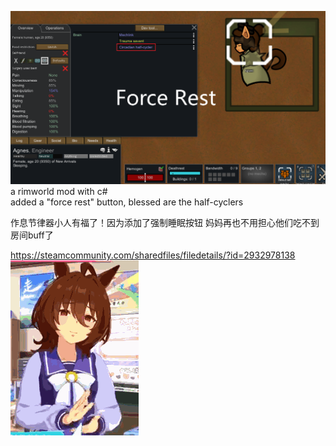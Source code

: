 ﻿![preview.png](About/Preview.png)
a rimworld mod with c#
<br/>
added a "force rest" button, blessed are the half-cyclers


作息节律器小人有福了！因为添加了强制睡眠按钮 妈妈再也不用担心他们吃不到房间buff了


https://steamcommunity.com/sharedfiles/filedetails/?id=2932978138
![we must have agnes tachyon](https://github.com/JesterRomut/JesterRomut/raw/main/AgnesTachyon.GIF "赛马批怎么你了")